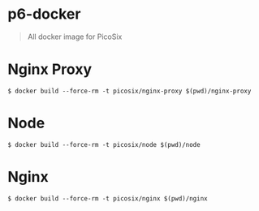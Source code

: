 # p6-docker

> All docker image for PicoSix

# Nginx Proxy

```shell
$ docker build --force-rm -t picosix/nginx-proxy $(pwd)/nginx-proxy
```

# Node

```shell
$ docker build --force-rm -t picosix/node $(pwd)/node
```

# Nginx

```shell
$ docker build --force-rm -t picosix/nginx $(pwd)/nginx
```